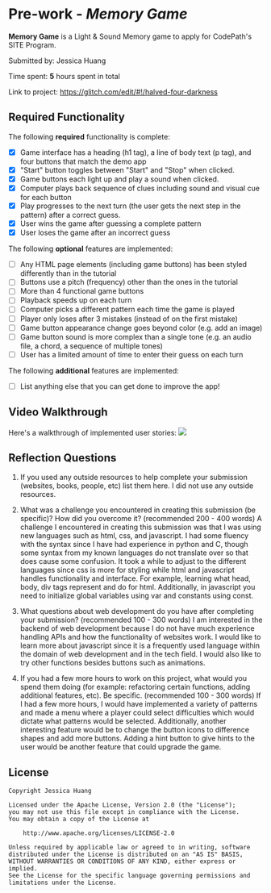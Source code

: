 # Pre-work - *Memory Game*

**Memory Game** is a Light & Sound Memory game to apply for CodePath's SITE Program. 

Submitted by: Jessica Huang

Time spent: **5** hours spent in total

Link to project: https://glitch.com/edit/#!/halved-four-darkness

## Required Functionality

The following **required** functionality is complete:

* [x] Game interface has a heading (h1 tag), a line of body text (p tag), and four buttons that match the demo app
* [x] "Start" button toggles between "Start" and "Stop" when clicked. 
* [x] Game buttons each light up and play a sound when clicked. 
* [x] Computer plays back sequence of clues including sound and visual cue for each button
* [x] Play progresses to the next turn (the user gets the next step in the pattern) after a correct guess. 
* [x] User wins the game after guessing a complete pattern
* [x] User loses the game after an incorrect guess

The following **optional** features are implemented:

* [ ] Any HTML page elements (including game buttons) has been styled differently than in the tutorial
* [ ] Buttons use a pitch (frequency) other than the ones in the tutorial
* [ ] More than 4 functional game buttons
* [ ] Playback speeds up on each turn
* [ ] Computer picks a different pattern each time the game is played
* [ ] Player only loses after 3 mistakes (instead of on the first mistake)
* [ ] Game button appearance change goes beyond color (e.g. add an image)
* [ ] Game button sound is more complex than a single tone (e.g. an audio file, a chord, a sequence of multiple tones)
* [ ] User has a limited amount of time to enter their guess on each turn

The following **additional** features are implemented:

- [ ] List anything else that you can get done to improve the app!

## Video Walkthrough

Here's a walkthrough of implemented user stories:
![](https://i.imgur.com/ibYz38a.gif)



## Reflection Questions
1. If you used any outside resources to help complete your submission (websites, books, people, etc) list them here. 
I did not use any outside resources. 

2. What was a challenge you encountered in creating this submission (be specific)? How did you overcome it? (recommended 200 - 400 words) 
A challenge I encountered in creating this submission was that I was using new languages such as html, css, and javascript. I had some fluency with the syntax since I have had experience in python and C, though some syntax from my known languages do not translate over so that does cause some confusion. It took a while to adjust to the different languages since css is more for styling while html and javascript handles functionality and interface. For example, learning what head, body, div tags represent and do for html. Additionally, in javascript you need to initialize global variables using var and constants using const. 

3. What questions about web development do you have after completing your submission? (recommended 100 - 300 words) 
I am interested in the backend of web development because I do not have much experience handling APIs and how the functionality of websites work. I would like to learn more about javascript since it is a frequently used language within the domain of web development and in the tech field. I would also like to try other functions besides buttons such as animations. 

4. If you had a few more hours to work on this project, what would you spend them doing (for example: refactoring certain functions, adding additional features, etc). Be specific. (recommended 100 - 300 words) 
If I had a few more hours, I would have implemented a variety of patterns and made a menu where a player could select difficulties which would dictate what patterns would be selected. Additionally, another interesting feature would be to change the button icons to difference shapes and add more buttons. Adding a hint button to give hints to the user would be another feature that could upgrade the game. 



## License

    Copyright Jessica Huang

    Licensed under the Apache License, Version 2.0 (the "License");
    you may not use this file except in compliance with the License.
    You may obtain a copy of the License at

        http://www.apache.org/licenses/LICENSE-2.0

    Unless required by applicable law or agreed to in writing, software
    distributed under the License is distributed on an "AS IS" BASIS,
    WITHOUT WARRANTIES OR CONDITIONS OF ANY KIND, either express or implied.
    See the License for the specific language governing permissions and
    limitations under the License.